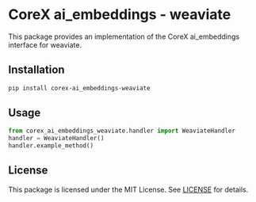 # CoreX ai_embeddings - weaviate

This package provides an implementation of the CoreX ai_embeddings interface for weaviate.

## Installation
~~~bash
pip install corex-ai_embeddings-weaviate
~~~

## Usage
~~~python
from corex_ai_embeddings_weaviate.handler import WeaviateHandler
handler = WeaviateHandler()
handler.example_method()
~~~

## License
This package is licensed under the MIT License. See [LICENSE](../LICENSE) for details.
